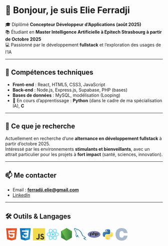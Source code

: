 # 👋 Bonjour, je suis Elie Ferradji  

🎓 Diplômé **Concepteur Développeur d’Applications (août 2025)**  
📚 Étudiant en **Master Intelligence Artificielle à Epitech Strasbourg à partir de Octobre 2025**  
💻 Passionné par le développement **fullstack** et l’exploration des usages de l’IA  

---

## 🚀 Compétences techniques
- **Front-end** : React, HTML5, CSS3, JavaScript  
- **Back-end** : Node.js, Express.js, Supabase, PHP (bases)  
- **Bases de données** : MySQL, modélisation (Looping)  
- 🌱 En cours d’apprentissage : **Python** (dans le cadre de ma spécialisation IA), **C**  

---

## 🌟 Ce que je recherche
Actuellement en recherche d’une **alternance en développement fullstack** à partir d’octobre 2025.  
Intéressé par les environnements **stimulants et bienveillants**, avec un attrait particulier pour les projets à **fort impact** (santé, sciences, innovation).  

---

## 📫 Me contacter
- Email : **ferradji.elie@gmail.com**  
- [LinkedIn](https://www.linkedin.com/in/elie-ferradji-a139a7170/)  

---

## 🛠️ Outils & Langages
<p>
  <img src="https://raw.githubusercontent.com/devicons/devicon/master/icons/html5/html5-original.svg" alt="html5" width="40"/>
  <img src="https://raw.githubusercontent.com/devicons/devicon/master/icons/css3/css3-original.svg" alt="css3" width="40"/>
  <img src="https://raw.githubusercontent.com/devicons/devicon/master/icons/javascript/javascript-original.svg" alt="javascript" width="40"/>
  <img src="https://raw.githubusercontent.com/devicons/devicon/master/icons/react/react-original.svg" alt="react" width="40"/>
  <img src="https://raw.githubusercontent.com/devicons/devicon/master/icons/nodejs/nodejs-original.svg" alt="nodejs" width="40"/>
  <img src="https://raw.githubusercontent.com/devicons/devicon/master/icons/mysql/mysql-original.svg" alt="mysql" width="40"/>
  <img src="https://raw.githubusercontent.com/devicons/devicon/master/icons/php/php-original.svg" alt="php" width="40"/>
  <img src="https://raw.githubusercontent.com/devicons/devicon/master/icons/python/python-original.svg" alt="python" width="40"/>
  <img src="https://raw.githubusercontent.com/devicons/devicon/master/icons/c/c-original.svg" alt="c" width="40"/>
</p>
